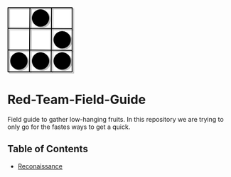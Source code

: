 <p align="left">
  <img width="150" height="150" src="https://github.com/0xsyr0/Red-Team-Field-Guide/blob/main/images/logo.png">
</p>

# Red-Team-Field-Guide

Field guide to gather low-hanging fruits. In this repository we are trying to only go for the fastes ways to get a quick.

## Table of Contents

- [Reconaissance](https://github.com/0xsyr0/Red-Team-Field-Guide/blob/main/reconnaissance.md)
